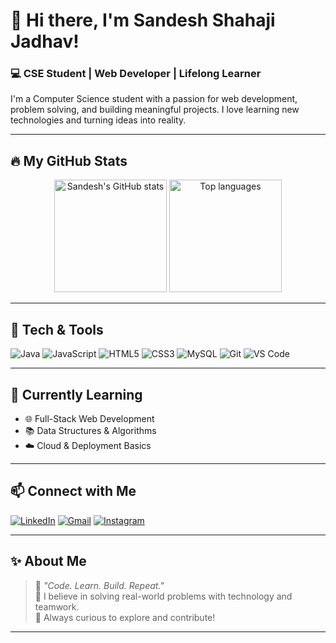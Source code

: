 # 👋 Hi there, I'm Sandesh Shahaji Jadhav!

### 💻 CSE Student | Web Developer | Lifelong Learner

I'm a Computer Science student with a passion for web development, problem solving, and building meaningful projects. I love learning new technologies and turning ideas into reality.

---

## 🔥 My GitHub Stats

<p align="center">
  <img src="https://github-readme-stats.vercel.app/api?username=SandeshJadhav7320&show_icons=true&theme=radical" alt="Sandesh's GitHub stats" height="180"/>
  <img src="https://github-readme-stats.vercel.app/api/top-langs/?username=SandeshJadhav7320&layout=compact&theme=radical" alt="Top languages" height="180"/>
</p>

---

## 🚀 Tech & Tools

![Java](https://img.shields.io/badge/Java-%23ED8B00.svg?style=for-the-badge&logo=java&logoColor=white)
![JavaScript](https://img.shields.io/badge/JavaScript-%23323330.svg?style=for-the-badge&logo=javascript&logoColor=%23F7DF1E)
![HTML5](https://img.shields.io/badge/HTML5-%23E34F26.svg?style=for-the-badge&logo=html5&logoColor=white)
![CSS3](https://img.shields.io/badge/CSS3-%231572B6.svg?style=for-the-badge&logo=css3&logoColor=white)
![MySQL](https://img.shields.io/badge/MySQL-%2300f.svg?style=for-the-badge&logo=mysql&logoColor=white)
![Git](https://img.shields.io/badge/Git-%23F05032.svg?style=for-the-badge&logo=git&logoColor=white)
![VS Code](https://img.shields.io/badge/VS%20Code-%23007ACC.svg?style=for-the-badge&logo=visual-studio-code&logoColor=white)

---

## 🌱 Currently Learning

- 🌐 Full-Stack Web Development
- 📚 Data Structures & Algorithms
- ☁️ Cloud & Deployment Basics

---

## 📫 Connect with Me

[![LinkedIn](https://img.shields.io/badge/LinkedIn-%230077B5.svg?style=for-the-badge&logo=linkedin&logoColor=white)]([https://www.linkedin.com/in/YOUR-LINKEDIN](https://www.linkedin.com/in/sandesh-jadhav-08b19132a/))
[![Gmail](https://img.shields.io/badge/Gmail-%23D14836.svg?style=for-the-badge&logo=gmail&logoColor=white)](mailto:sandeshj9995@gmail.com)
[![Instagram](https://img.shields.io/badge/Instagram-%23E4405F.svg?style=for-the-badge&logo=instagram&logoColor=white)](https://www.instagram.com/YOUR-INSTAGRAM)

---

## ✨ About Me

> 🚀 *"Code. Learn. Build. Repeat."*  
> 🌟 I believe in solving real-world problems with technology and teamwork.  
> 🧩 Always curious to explore and contribute!

---
